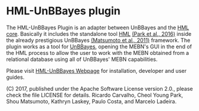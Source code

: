 # HML-UnBBayes plugin

The HML-UnBBayes Plugin is an adapter between UnBBayes and the [HML core](https://github.com/cheolypark/GMU_HMLP). Basically it includes the standalone tool [HML](https://github.com/cheolypark/GMU_HMLP) [(Park et al., 2016)](http://ieeexplore.ieee.org/document/7528144/) inside the already prestigious UnBBayes [(Matsumoto et al., 2011)](http://citeseerx.ist.psu.edu/viewdoc/summary?doi=10.1.1.232.681) framework. 
The plugin works as a tool for [UnBBayes](https://sourceforge.net/projects/unbbayes/), opening the MEBN's GUI in the end of the HML process to allow the user to work with the MEBN obtained from a relational database using all of UnBBayes' MEBN capabilities.</p>

Please visit [HML-UnBBayes Webpage](https://hml-unbbayes.github.io/) for installation, developer and user guides.

(C) 2017, published under the Apache Software License version 2.0., please check the file LICENSE for details. Ricardo Carvalho, Cheol Young Park, Shou Matsumoto, Kathryn Laskey, Paulo Costa, and Marcelo Ladeira.
